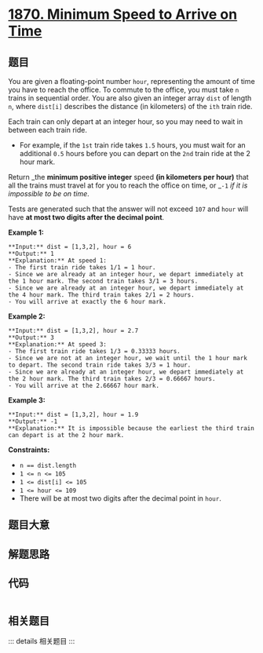 # [1870. Minimum Speed to Arrive on Time](https://leetcode.com/problems/minimum-speed-to-arrive-on-time)

## 题目

You are given a floating-point number `hour`, representing the amount of time
you have to reach the office. To commute to the office, you must take `n`
trains in sequential order. You are also given an integer array `dist` of
length `n`, where `dist[i]` describes the distance (in kilometers) of the
`ith` train ride.

Each train can only depart at an integer hour, so you may need to wait in
between each train ride.

  * For example, if the `1st` train ride takes `1.5` hours, you must wait for an additional `0.5` hours before you can depart on the `2nd` train ride at the 2 hour mark.

Return _the **minimum positive integer** speed **(in kilometers per hour)**
that all the trains must travel at for you to reach the office on time, or
_`-1` _if it is impossible to be on time_.

Tests are generated such that the answer will not exceed `107` and `hour` will
have **at most two digits after the decimal point**.



**Example 1:**

    
    
    **Input:** dist = [1,3,2], hour = 6
    **Output:** 1
    **Explanation:** At speed 1:
    - The first train ride takes 1/1 = 1 hour.
    - Since we are already at an integer hour, we depart immediately at the 1 hour mark. The second train takes 3/1 = 3 hours.
    - Since we are already at an integer hour, we depart immediately at the 4 hour mark. The third train takes 2/1 = 2 hours.
    - You will arrive at exactly the 6 hour mark.
    

**Example 2:**

    
    
    **Input:** dist = [1,3,2], hour = 2.7
    **Output:** 3
    **Explanation:** At speed 3:
    - The first train ride takes 1/3 = 0.33333 hours.
    - Since we are not at an integer hour, we wait until the 1 hour mark to depart. The second train ride takes 3/3 = 1 hour.
    - Since we are already at an integer hour, we depart immediately at the 2 hour mark. The third train takes 2/3 = 0.66667 hours.
    - You will arrive at the 2.66667 hour mark.
    

**Example 3:**

    
    
    **Input:** dist = [1,3,2], hour = 1.9
    **Output:** -1
    **Explanation:** It is impossible because the earliest the third train can depart is at the 2 hour mark.
    



**Constraints:**

  * `n == dist.length`
  * `1 <= n <= 105`
  * `1 <= dist[i] <= 105`
  * `1 <= hour <= 109`
  * There will be at most two digits after the decimal point in `hour`.


## 题目大意

## 解题思路

## 代码

```javascript

```

## 相关题目

::: details 相关题目
:::
